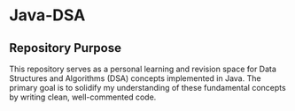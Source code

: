 # Java-DSA

## Repository Purpose

This repository serves as a personal learning and revision space for Data Structures and Algorithms (DSA) concepts implemented in Java. The primary goal is to solidify my understanding of these fundamental concepts by writing clean, well-commented code.
